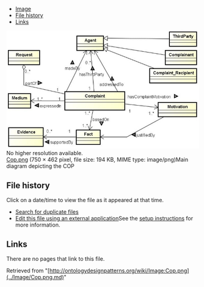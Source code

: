 * [Image](../Image/Cop.png.md#file)
* [File history](../Image/Cop.png.md#filehistory)
* [Links](../Image/Cop.png.md#filelinks)

[![Image:Cop.png](../images/1/14/Cop.png)](../images/1/14/Cop.png)  
No higher resolution available.  
[Cop.png](../images/1/14/Cop.png)‎ (750 × 462 pixel, file size: 194 KB, MIME type: image/png)Main diagram depicting the COP




## File history

Click on a date/time to view the file as it appeared at that time.



  
* [Search for duplicate files](http://ontologydesignpatterns.org/wiki/Special:FileDuplicateSearch/Cop.png "Special:FileDuplicateSearch/Cop.png")
* [Edit this file using an external application](http://ontologydesignpatterns.org/wiki/index.php?title=Image:Cop.png&action=edit&externaledit=true&mode=file "Image:Cop.png")See the [setup instructions](http://www.mediawiki.org/wiki/Manual:External_editors "http://www.mediawiki.org/wiki/Manual:External_editors") for more information.

## Links



There are no pages that link to this file.




Retrieved from "[http://ontologydesignpatterns.org/wiki/Image:Cop.png](../Image/Cop.png.md)"